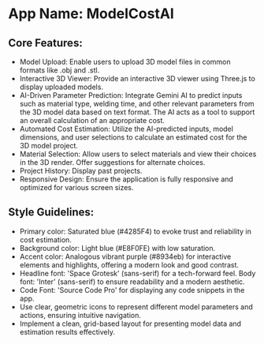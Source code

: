 # **App Name**: ModelCostAI

## Core Features:

- Model Upload: Enable users to upload 3D model files in common formats like .obj and .stl.
- Interactive 3D Viewer: Provide an interactive 3D viewer using Three.js to display uploaded models.
- AI-Driven Parameter Prediction: Integrate Gemini AI to predict inputs such as material type, welding time, and other relevant parameters from the 3D model data based on text format. The AI acts as a tool to support an overall calculation of an appropriate cost.
- Automated Cost Estimation: Utilize the AI-predicted inputs, model dimensions, and user selections to calculate an estimated cost for the 3D model project.
- Material Selection: Allow users to select materials and view their choices in the 3D render. Offer suggestions for alternate choices.
- Project History: Display past projects.
- Responsive Design: Ensure the application is fully responsive and optimized for various screen sizes.

## Style Guidelines:

- Primary color: Saturated blue (#4285F4) to evoke trust and reliability in cost estimation.
- Background color: Light blue (#E8F0FE) with low saturation.
- Accent color: Analogous vibrant purple (#8934eb) for interactive elements and highlights, offering a modern look and good contrast.
- Headline font: 'Space Grotesk' (sans-serif) for a tech-forward feel. Body font: 'Inter' (sans-serif) to ensure readability and a modern aesthetic.
- Code Font: 'Source Code Pro' for displaying any code snippets in the app.
- Use clear, geometric icons to represent different model parameters and actions, ensuring intuitive navigation.
- Implement a clean, grid-based layout for presenting model data and estimation results effectively.